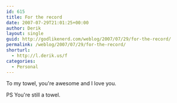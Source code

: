 ```yaml
---
id: 615
title: For the record
date: 2007-07-29T21:01:25+00:00
author: Derik
layout: single
guid: http://godlikenerd.com/weblog/2007/07/29/for-the-record/
permalink: /weblog/2007/07/29/for-the-record/
shorturl:
  - http://l.derik.us/f
categories:
  - Personal
---
```

To my towel, you're awesome and I love you.

PS You're still a towel.